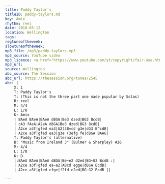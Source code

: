 ```yaml
---
title: Paddy Taylor's
titleID: paddy-taylors.md
key: Amix
rhythm: reel
date: 2018-05-12
location: Wellington
tags:
regtuneoftheweek:
slowtuneoftheweek:
mp3_file: /mp3/paddy-taylors.mp3
mp3_source: YouTube video
mp3_licence: <a href="https://www.youtube.com/yt/copyright/fair-use.html">YouTube Fair Use</a>
mp3_url:
source: Wellington
abc_source: The Session
abc_url: https://thesession.org/tunes/2545
abc: |
    X: 1
    T: Paddy Taylor's
    T: (This is not the three part one made popular by Solas)
    R: reel
    M: 4/4
    L: 1/8
    K: Amix
    | BAeA BAeA|BAeA dBGA|Be3 dzed|BG3 BcdB|
    | cA3 fAeA|A2eA dBGA|Be3 dzed|BG3 BcdB|
    | A2ce a3f|gfed ea3|A2(3B=cd g3e|dG3 B^cdB|
    | A2ce a3f|gfed ea3|g3e (3efg fe|dBGA BAAG|
    T: Paddy Taylor's (alternative)
    B: "Music from Ireland 3" (Bulmer & Sharpley) #26
    M: 4/4
    L: 1/8
    K: D
    |:BAeA BAeA|BAeA dBGA|Be~e2 d2ed|BG~G2 BcdB :|
    | A2ce a3f|gfed ea~a2|ABcd egge|dBGA BcdB|
    | A2ce a3f|gfed efge|f2fd e2ed|BG~G2 BcdB ||	  

---
```

